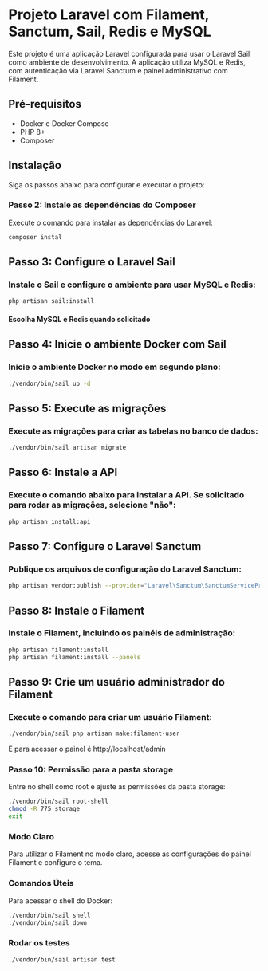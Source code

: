 # Projeto Laravel com Filament, Sanctum, Sail, Redis e MySQL

Este projeto é uma aplicação Laravel configurada para usar o Laravel Sail como ambiente de desenvolvimento. A aplicação utiliza MySQL e Redis, com autenticação via Laravel Sanctum e painel administrativo com Filament.

## Pré-requisitos

- Docker e Docker Compose
- PHP 8+
- Composer

## Instalação

Siga os passos abaixo para configurar e executar o projeto:

### Passo 2: Instale as dependências do Composer

Execute o comando para instalar as dependências do Laravel:

```bash
composer instal
```

## Passo 3: Configure o Laravel Sail

### Instale o Sail e configure o ambiente para usar MySQL e Redis:

```bash
php artisan sail:install
```

#### Escolha MySQL e Redis quando solicitado

## Passo 4: Inicie o ambiente Docker com Sail
### Inicie o ambiente Docker no modo em segundo plano:

```bash
./vendor/bin/sail up -d
```

## Passo 5: Execute as migrações

### Execute as migrações para criar as tabelas no banco de dados:

```bash
./vendor/bin/sail artisan migrate
```

## Passo 6: Instale a API

### Execute o comando abaixo para instalar a API. Se solicitado para rodar as migrações, selecione "não":

```bash
php artisan install:api
```

## Passo 7: Configure o Laravel Sanctum

### Publique os arquivos de configuração do Laravel Sanctum:

```bash
php artisan vendor:publish --provider="Laravel\Sanctum\SanctumServiceProvider"
```

## Passo 8: Instale o Filament

### Instale o Filament, incluindo os painéis de administração:

```bash
php artisan filament:install
php artisan filament:install --panels
```

## Passo 9: Crie um usuário administrador do Filament

### Execute o comando para criar um usuário Filament:

```bash
./vendor/bin/sail php artisan make:filament-user
```

E para acessar o painel é http://localhost/admin

### Passo 10: Permissão para a pasta storage
Entre no shell como root e ajuste as permissões da pasta storage:

```bash
./vendor/bin/sail root-shell
chmod -R 775 storage
exit
```


### Modo Claro
Para utilizar o Filament no modo claro, acesse as configurações do painel Filament e configure o tema.

### Comandos Úteis
Para acessar o shell do Docker:

```bash
./vendor/bin/sail shell
./vendor/bin/sail down
```


### Rodar os testes

```bash
./vendor/bin/sail artisan test
```